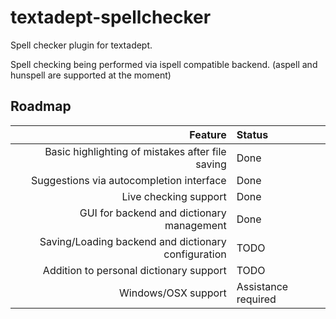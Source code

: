 # textadept-spellchecker
Spell checker plugin for textadept.

Spell checking being performed via ispell compatible backend. (aspell and hunspell are supported at the moment)

## Roadmap

| Feature                                             | Status              |
|----------------------------------------------------:|:--------------------|
| Basic highlighting of mistakes after file saving    | Done                |
| Suggestions via autocompletion interface            | Done                |
| Live checking support                               | Done                |
| GUI for backend and dictionary management           | Done                |
| Saving/Loading backend and dictionary configuration | TODO                |
| Addition to personal dictionary support             | TODO                |
| Windows/OSX support                                 | Assistance required |
